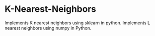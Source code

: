 # K-Nearest-Neighbors
Implements K nearest neighbors using sklearn in python.
Implements L nearest neighbors using numpy in Python.
